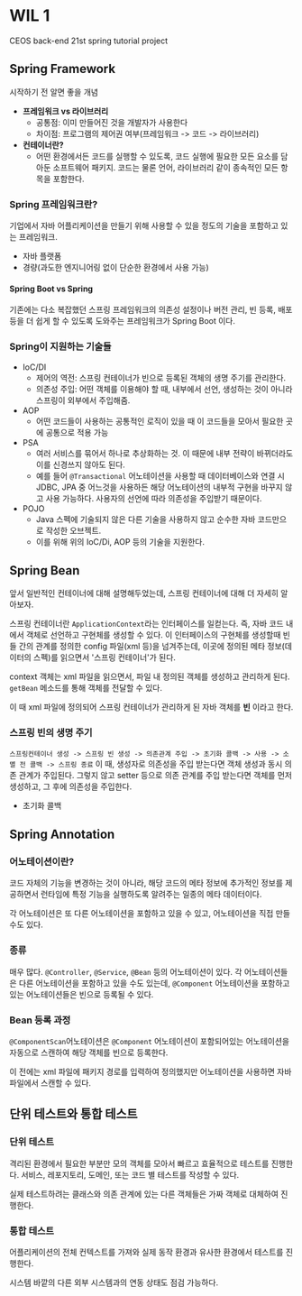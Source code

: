 # WIL 1
CEOS back-end 21st spring tutorial project

## Spring Framework
시작하기 전 알면 좋을 개념
- **프레임워크 vs 라이브러리**
  - 공통점: 이미 만들어진 것을 개발자가 사용한다
  - 차이점: 프로그램의 제어권 여부(프레임워크 -> 코드 -> 라이브러리)
- **컨테이너란?**
  - 어떤 환경에서든 코드를 실행할 수 있도록, 코드 실행에 필요한 모든 요소를 담아둔 소프트웨어 패키지.
  코드는 물론 언어, 라이브러리 같이 종속적인 모든 항목을 포함한다.

### Spring 프레임워크란?
기업에서 자바 어플리케이션을 만들기 위해 사용할 수 있을 정도의 기술을 포함하고 있는 프레임워크.
- 자바 플랫폼
- 경량(과도한 엔지니어링 없이 단순한 환경에서 사용 가능)

#### Spring Boot vs Spring
기존에는 다소 복잡했던 스프링 프레임워크의 의존성 설정이나 버전 관리, 빈 등록, 배포 등을 더 쉽게 할 수 있도록 도와주는 프레임워크가 Spring Boot 이다.

### Spring이 지원하는 기술들
- IoC/DI
  - 제어의 역전: 스프링 컨테이너가 빈으로 등록된 객체의 생명 주기를 관리한다.
  - 의존성 주입: 어떤 객체를 이용해야 할 때, 내부에서 선언, 생성하는 것이 아니라 스프링이 외부에서 주입해줌.
- AOP
  - 어떤 코드들이 사용하는 공통적인 로직이 있을 때 이 코드들을 모아서 필요한 곳에 공통으로 적용 가능
- PSA
  - 여러 서비스를 묶어서 하나로 추상화하는 것. 이 때문에 내부 전략이 바뀌더라도 이를 신경쓰지 않아도 된다.
  - 예를 들어 `@Transactional` 어노테이션을 사용할 때 데이터베이스와 연결 시 JDBC, JPA 중 어느것을 사용하든 해당 어노테이션의 내부적 구현을 바꾸지 않고 사용 가능하다.
  사용자의 선언에 따라 의존성을 주입받기 때문이다.
- POJO
  - Java 스펙에 기술되지 않은 다른 기술을 사용하지 않고 순수한 자바 코드만으로 작성한 오브젝트.
  - 이를 위해 위의 IoC/Di, AOP 등의 기술을 지원한다.


## Spring Bean
앞서 일반적인 컨테이너에 대해 설명해두었는데, 스프링 컨테이너에 대해 더 자세히 알아보자.

스프링 컨테이너란 `ApplicationContext`라는 인터페이스를 일컫는다. 즉, 자바 코드 내에서 객체로 선언하고 구현체를 생성할 수 있다.
이 인터페이스의 구현체를 생성할때 빈들 간의 관계를 정의한 config 파일(xml 등)을 넘겨주는데, 이곳에 정의된 메타 정보(데이터의 스펙)를 읽으면서 '스프링 컨테이너'가 된다.

context 객체는 xml 파일을 읽으면서, 파일 내 정의된 객체를 생성하고 관리하게 된다. `getBean` 메소드를 통해 객체를 전달할 수 있다.

이 때 xml 파일에 정의되어 스프링 컨테이너가 관리하게 된 자바 객체를 **빈** 이라고 한다.

### 스프링 빈의 생명 주기
`스프링컨테이너 생성 -> 스프링 빈 생성 -> 의존관계 주입 -> 초기화 콜백 -> 사용 -> 소멸 전 콜백 -> 스프링 종료`
이 때, 생성자로 의존성을 주입 받는다면 객체 생성과 동시 의존 관계가 주입된다.
그렇지 않고 setter 등으로 의존 관계를 주입 받는다면 객체를 먼저 생성하고, 그 후에 의존성을 주입한다.
- 초기화 콜백

## Spring Annotation
### 어노테이션이란?
코드 자체의 기능을 변경하는 것이 아니라, 해당 코드의 메타 정보에 추가적인 정보를 제공하면서
런타임에 특정 기능을 실행하도록 알려주는 일종의 메타 데이터이다.

각 어노테이션은 또 다른 어노테이션을 포함하고 있을 수 있고, 어노테이션을 직접 만들 수도 있다.

### 종류
매우 많다. `@Controller`, `@Service`, `@Bean` 등의 어노테이션이 있다. 각 어노테이션들은 다른 어노테이션을 포함하고 있을 수도 있는데, `@Component` 어노테이션을 포함하고 있는 어노테이션들은 빈으로 등록될 수 있다.

### Bean 등록 과정
`@ComponentScan`어노테이션은 `@Component` 어노테이션이 포함되어있는 어노테이션을 자동으로 스캔하여 해당 객체를 빈으로 등록한다.

이 전에는 xml 파일에 패키지 경로를 입력하여 정의했지만 어노테이션을 사용하면 자바 파일에서 스캔할 수 있다.



## 단위 테스트와 통합 테스트
### 단위 테스트
격리된 환경에서 필요한 부분만 모의 객체를 모아서 빠르고 효율적으로 테스트를 진행한다.
서비스, 레포지토리, 도메인, 또는 코드 별 테스트를 작성할 수 있다.

실제 테스트하려는 클래스와 의존 관계에 있는 다른 객체들은 가짜 객체로 대체하여 진행한다.
### 통합 테스트
어플리케이션의 전체 컨텍스트를 가져와 실제 동작 환경과 유사한 환경에서 테스트를 진행한다.

시스템 바깥의 다른 외부 시스템과의 연동 상태도 점검 가능하다.

